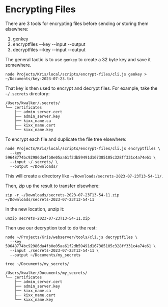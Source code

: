 Encrypting Files
================
There are 3 tools for encrypting files before sending or storing them elsewhere:

1. genkey
2. encryptfiles --key --input --output
3. decryptfiles --key --input --output

The general tactic is to use `genkey` to create a 32 byte key and save it somewhere.

```
node Projects/Kris/local/scripts/encrypt-files/cli.js genkey > ~/Documents/key-2023-07-23.txt
```

That key is then used to encrypt and decrypt files. For example, take the `~/.secrets` directory:

```
/Users/kwalker/.secrets/
└── certificates
    ├── admin_server.cert
    ├── admin_server.key
    ├── kixx_name.ca
    ├── kixx_name.cert
    └── kixx_name.key
```

To encrypt each file and duplicate the file tree elsewhere:

```
node Projects/Kris/local/scripts/encrypt-files/cli.js encryptfiles \
  --key 59648774bc92986da4fb0e05aa61f2db59491d167385105c328ff331c4a74e61 \
  --input ~/.secrets/ \
  --output ~/Downloads/
```

This will create a directory like `~/Downloads/secrets-2023-07-23T13-54-11/`.

Then, zip up the result to transfer elsewhere:

```
zip -r ~/Downloads/secrets-2023-07-23T13-54-11.zip ~/Downloads/secrets-2023-07-23T13-54-11
```

In the new location, unzip it:

```
unzip secrets-2023-07-23T13-54-11.zip
```

Then use our decryption tool to do the rest:

```
node ~/Projects/Kris/webserver/tools/cli.js decryptfiles \
  --key 59648774bc92986da4fb0e05aa61f2db59491d167385105c328ff331c4a74e61 \
  --input ./secrets-2023-07-23T13-54-11 \
  --output ~/Documents/my_secrets
```

```
tree ~/Documents/my_secrets/

/Users/kwalker/Documents/my_secrets/
└── certificates
    ├── admin_server.cert
    ├── admin_server.key
    ├── kixx_name.ca
    ├── kixx_name.cert
    └── kixx_name.key
```
